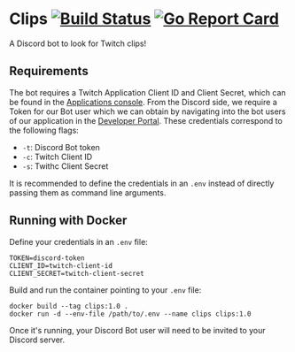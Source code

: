 # Clips [![Build Status](https://travis-ci.com/tomasfarias/clips.svg?branch=master)](https://travis-ci.com/tomasfarias/clips) [![Go Report Card](https://goreportcard.com/badge/github.com/tomasfarias/clips)](https://goreportcard.com/report/github.com/tomasfarias/clips)

A Discord bot to look for Twitch clips!

## Requirements

The bot requires a Twitch Application Client ID and Client Secret, which can be found in the [Applications console](https://dev.twitch.tv/console/apps). From the Discord side, we require a Token for our Bot user which we can obtain by navigating into the bot users of our application in the [Developer Portal](https://discord.com/developers/applications). These credentials correspond to the following flags:
  * `-t`: Discord Bot token
  * `-c`: Twitch Client ID
  * `-s`: Twithc Client Secret

It is recommended to define the credentials in an `.env` instead of directly passing them as command line arguments.

## Running with Docker

Define your credentials in an `.env` file:

```
TOKEN=discord-token
CLIENT_ID=twitch-client-id
CLIENT_SECRET=twitch-client-secret
```

Build and run the container pointing to your `.env` file:

```
docker build --tag clips:1.0 .
docker run -d --env-file /path/to/.env --name clips clips:1.0
```

Once it's running, your Discord Bot user will need to be invited to your Discord server.
